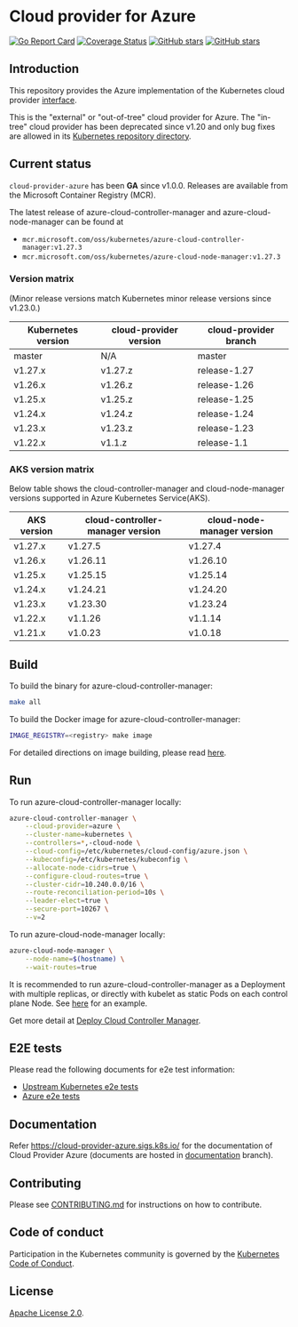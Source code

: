# Cloud provider for Azure

[![Go Report Card](https://goreportcard.com/badge/sigs.k8s.io/cloud-provider-azure)](https://goreportcard.com/report/sigs.k8s.io/cloud-provider-azure)
[![Coverage Status](https://coveralls.io/repos/github/kubernetes-sigs/cloud-provider-azure/badge.svg?branch=master)](https://coveralls.io/github/kubernetes-sigs/cloud-provider-azure?branch=master)
[![GitHub stars](https://img.shields.io/github/stars/kubernetes-sigs/cloud-provider-azure.svg)](https://github.com/kubernetes-sigs/cloud-provider-azure/stargazers)
[![GitHub stars](https://img.shields.io/badge/contributions-welcome-orange.svg)](https://github.com/kubernetes-sigs/cloud-provider-azure/blob/master/CONTRIBUTING.md)

## Introduction

This repository provides the Azure implementation of the Kubernetes cloud provider [interface](https://github.com/kubernetes/cloud-provider).

This is the "external" or "out-of-tree" cloud provider for Azure. The "in-tree" cloud provider has been deprecated since v1.20 and only bug fixes are allowed in its [Kubernetes repository directory](https://github.com/kubernetes/kubernetes/tree/master/staging/src/k8s.io/legacy-cloud-providers/azure).

## Current status

`cloud-provider-azure` has been **GA** since v1.0.0. Releases are available from the Microsoft Container Registry (MCR).

The latest release of azure-cloud-controller-manager and azure-cloud-node-manager can be found at

* `mcr.microsoft.com/oss/kubernetes/azure-cloud-controller-manager:v1.27.3`
* `mcr.microsoft.com/oss/kubernetes/azure-cloud-node-manager:v1.27.3`

### Version matrix

(Minor release versions match Kubernetes minor release versions since v1.23.0.)

| Kubernetes version | cloud-provider version | cloud-provider branch |
|--------------------|------------------------|-----------------------|
| master             | N/A                    | master                |
| v1.27.x            | v1.27.z                | release-1.27          |
| v1.26.x            | v1.26.z                | release-1.26          |
| v1.25.x            | v1.25.z                | release-1.25          |
| v1.24.x            | v1.24.z                | release-1.24          |
| v1.23.x            | v1.23.z                | release-1.23          |
| v1.22.x            | v1.1.z                 | release-1.1           |

### AKS version matrix

Below table shows the cloud-controller-manager and cloud-node-manager versions supported in Azure Kubernetes Service(AKS).

| AKS version                 | cloud-controller-manager version | cloud-node-manager version |
|-----------------------------|----------------------------------|----------------------------|
| v1.27.x                     | v1.27.5                          | v1.27.4                    |
| v1.26.x                     | v1.26.11                         | v1.26.10                   |
| v1.25.x                     | v1.25.15                         | v1.25.14                   |
| v1.24.x                     | v1.24.21                         | v1.24.20                   |
| v1.23.x                     | v1.23.30                         | v1.23.24                   |
| v1.22.x                     | v1.1.26                          | v1.1.14                    |
| v1.21.x                     | v1.0.23                          | v1.0.18                    |

## Build

To build the binary for azure-cloud-controller-manager:

```sh
make all
```

To build the Docker image for azure-cloud-controller-manager:

```sh
IMAGE_REGISTRY=<registry> make image
```

For detailed directions on image building, please read [here](http://kubernetes-sigs.github.io/cloud-provider-azure/development/image-building/).

## Run

To run azure-cloud-controller-manager locally:

```sh
azure-cloud-controller-manager \
    --cloud-provider=azure \
    --cluster-name=kubernetes \
    --controllers=*,-cloud-node \
    --cloud-config=/etc/kubernetes/cloud-config/azure.json \
    --kubeconfig=/etc/kubernetes/kubeconfig \
    --allocate-node-cidrs=true \
    --configure-cloud-routes=true \
    --cluster-cidr=10.240.0.0/16 \
    --route-reconciliation-period=10s \
    --leader-elect=true \
    --secure-port=10267 \
    --v=2
```

To run azure-cloud-node-manager locally:

```sh
azure-cloud-node-manager \
    --node-name=$(hostname) \
    --wait-routes=true
```

It is recommended to run azure-cloud-controller-manager as a Deployment with multiple replicas, or directly with kubelet as static Pods on each control plane Node. See [here](examples/out-of-tree/cloud-controller-manager.yaml) for an example.

Get more detail at [Deploy Cloud Controller Manager](http://kubernetes-sigs.github.io/cloud-provider-azure/install/azure-ccm/).

## E2E tests

Please read the following documents for e2e test information:

- [Upstream Kubernetes e2e tests](http://kubernetes-sigs.github.io/cloud-provider-azure/development/e2e/e2e-tests/)
- [Azure e2e tests](http://kubernetes-sigs.github.io/cloud-provider-azure/development/e2e/e2e-tests-azure/)

## Documentation

Refer <https://cloud-provider-azure.sigs.k8s.io/> for the documentation of Cloud Provider Azure (documents are hosted in [documentation](https://github.com/kubernetes-sigs/cloud-provider-azure/tree/documentation) branch).

## Contributing

Please see [CONTRIBUTING.md](CONTRIBUTING.md) for instructions on how to contribute.

## Code of conduct

Participation in the Kubernetes community is governed by the [Kubernetes Code of Conduct](code-of-conduct.md).

## License

[Apache License 2.0](LICENSE).
